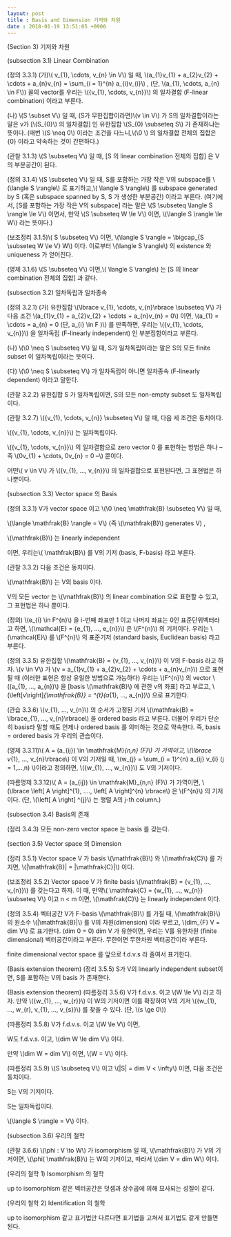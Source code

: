 ```yaml
---
layout: post
title : Basis and Dimension 기저와 차원
date : 2018-01-19 13:51:05 +0900
---
```

(Section 3) 기저와 차원

(subsection 3.1) Linear Combination

(정의 3.3.1) (가)\\( v_{1}, \cdots, v_{n} \in V\\) 일 때, \\(a_{1}v_{1} + a_{2}v_{2} + \cdots + a_{n}v_{n} = \sum_{i = 1}^{n} a_{i}v_{i}\\) , (단, \\(a_{1}, \cdots, a_{n} \in F\\)) 꼴의 vector를 우리는 \\({v_{1}, \cdots, v_{n}}\\) 의 일차결합 (F-linear combination) 이라고 부른다.

(나) \\(S \subset V\\) 일 때, (S가 무한집합이라면)\\(v \in V\\) 가 S의 일차결합이라는 말은 v가 [\\(S_{0}\\) 의 일차결합] 인 유한집합 \\(S_{0} \subseteq S\\) 가 존재하냐는 뜻이다. (매번 \\(S \neq 0\\) 이라는 조건을 다느니,\\(\0 \\) 의 일차결합 전체의 집합은 {0} 이라고 약속하는 것이 간편하다.)

(관찰 3.1.3) \\(S \subseteq V\\) 일 때, [S 의 linear combination 전체의 집합] 은 V의 부분공간이 된다.

(정의 3.1.4) \\(S \subseteq V\\) 일 때, S를 포함하는 가장 작은 V의 subspace를 \\(\langle S \rangle\\) 로 표기하고,\\( \langle S \rangle\\) 를 subspace generated by S (혹은 subspace spanned by S, S 가 생성한 부분공간) 이라고 부른다. (여기에서, [S를 포함하는 가장 작은 V의 subspace] 라는 말은 \\(S \subseteq \langle S \rangle \le V\\) 이면서, 만약 \\(S \subseteq W \le V\\) 이면, \\(\langle S \rangle \le W\\) 라는 뜻이다.)

(보조정리 3.1.5)\\( S \subseteq V\\) 이면, \\(\langle S \rangle = \bigcap_{S \subseteq W \le V} W\\) 이다. 이로부터 \\(\langle S \rangle\\) 의 existence 와 uniqueness 가 얻어진다.

(명제 3.1.6) \\(S \subseteq V\\) 이면,\\( \langle S \rangle\\) 는 [S 의 linear combination 전체의 집합] 과 같다.

(subsection 3.2) 일차독립과 일차종속

(정의 3.2.1) (가) 유한집합 \\(\lbrace v_{1}, \cdots, v_{n}\rbrace \subseteq V\\) 가 다음 조건 \\(a_{1}v_{1} + a_{2}v_{2} + \cdots + a_{n}v_{n} = 0\\) 이면, \\(a_{1} = \cdots = a_{n} = 0 (단, a_{i} \in F )\\) 를 만족하면, 우리는 \\({v_{1}, \cdots, v_{n}}\\) 을 일차독립 (F-linearly independent) 인 부분집합이라고 부른다.

(나) \\(\0  \neq S \subseteq V\\) 일 때, S가 일차독립이라는 말은 S의 모든 finite subset 이 일차독립이라는 뜻이다.

(다) \\(\0  \neq S \subseteq V\\) 가 일차독립이 아니면 일차종속 (F-linearly dependent) 이라고 말한다.

(관찰 3.2.2) 유한집합 S 가 일차독립이면, S의 모든 non-empty subset 도 일차독립이다.

(관찰 3.2.7) \\({v_{1}, \cdots, v_{n}} \subseteq V\\) 일 때, 다음 세 조건은 동치이다.

\\({v_{1}, \cdots, v_{n}}\\) 는 일차독립이다.

\\({v_{1}, \cdots, v_{n}}\\) 의 일차결합으로 zero vector 0 를 표현하는 방법은 하나 – 즉 \\(0v_{1} + \cdots, 0v_{n} = 0 –\\) 뿐이다.

어떤\\( v \in V\\) 가 \\({v_{1}, …, v_{n}}\\) 의 일차결합으로 표현된다면, 그 표현법은 하나뿐이다.

(subsection 3.3) Vector space 의 Basis

(정의 3.3.1) V가 vector space 이고 \\(\0  \neq \mathfrak{B} \subseteq V\\) 일 때, 

\\(\langle \mathfrak{B} \rangle = V\\) (즉 \\(\mathfrak{B}\\) generates V) ,

\\(\mathfrak{B}\\) 는 linearly independent

이면, 우리는\\( \mathfrak{B}\\) 를 V의 기저 (basis, F-basis) 라고 부른다.

(관찰 3.3.2) 다음 조건은 동치이다.

\\(\mathfrak{B}\\) 는 V의 basis 이다.

V의 모든 vector 는 \\(\mathfrak{B}\\) 의 linear combination 으로 표현할 수 있고, 그 표현법은 하나 뿐이다.

(정의) \\(e_{i} \in F^{n}\\) 을 i-번째 좌표만 1 이고 나머지 좌표는 0인 표준단위벡터라고 하면, \\(\mathcal{E} = {e_{1}, …, e_{n}}\\) 은 \\(F^{n}\\) 의 기저이다. 우리는 \\(\mathcal{E}\\) 를 \\(F^{n}\\) 의 표준기저 (standard basis, Euclidean basis) 라고 부른다.

(정의 3.3.5) 유한집합 \\(\mathfrak{B} = {v_{1}, …, v_{n}}\\) 이 V의 F-basis 라고 하자. \\(v \in V\\) 가 \\(v = a_{1}v_{1} + a_{2}v_{2} + \cdots + a_{n}v_{n}\\) 으로 표현될 때 (이러한 표현은 항상 유일한 방법으로 가능하다) 우리는 \\(F^{n}\\) 의 vector \\((a_{1}, …, a_{n})\\) 을 [basis \\(\mathfrak{B}\\) 에 관한 v의 좌표] 라고 부르고, \\(\left[v\right]_{\mathfrak{B}} = ^{t}(a_{1}, …, a_{n})\\) 으로 표기한다.

(관습 3.3.6) \\(v_{1}, …, v_{n}\\) 의 순서가 고정된 기저 \\(\mathfrak{B} = \lbrace_{1}, …, v_{n}\rbrace\\) 을 ordered basis 라고 부른다. 더불어 우리가 단순히 basis라 말할 때도 언제나 ordered basis 를 의미하는 것으로 약속한다. 즉, basis = ordered basis 가 우리의 관습이다.

(명제 3.3.11)\\( A = (a_{ij}) \in \mathfrak{M}_{n,n} (F)\\) 가 가역이고, \\(\lbrace v_{1}, …, v_{n}\rbrace\\) 이 V의 기저일 때, \\(w_{j} = \sum_{i = 1}^{n} a_{ij} v_{i} (j = 1,…,n) \\)이라고 정의하면, \\({w_{1}, …, w_{n}}\\) 도 V의 기저이다.

(따름명제 3.3.12)\\( A = (a_{ij}) \in \mathfrak{M}_{n,n} (F)\\) 가 가역이면, \\(\lbrace \left[ A \right]^{1}, …., \left[ A \right]^{n} \rbrace\\) 은 \\(F^{n}\\) 의 기저이다. (단, \\(\left[ A \right] ^{j}\\) 는 행렬 A의 j-th column.)

(subsection 3.4) Basis의 존재

(정리 3.4.3) 모든 non-zero vector space 는 basis 를 갖는다.

(section 3.5) Vector space 의 Dimension

(정리 3.5.1) Vector space V 가 basis \\(\mathfrak{B}\\) 와 \\(\mathfrak{C}\\) 를 가지면, \\(|\mathfrak{B}| = |\mathfrak{C}|\\) 이다.

(보조정리 3.5.2) Vector space V 가 finite basis \\(\mathfrak{B} = {v_{1}, …, v_{n}}\\) 를 갖는다고 하자. 이 때, 만약\\( \mathfrak{C} = {w_{1}, …, w_{n}} \subseteq V\\) 이고 n < m 이면, \\(\mathfrak{C}\\) 는 linearly independent 이다.

(정의 3.5.4) 벡터공간 V가 F-basis \\(\mathfrak{B}\\) 를 가질 때, \\(\mathfrak{B}\\) 의 원소수 \\(|\mathfrak{B}|\\) 를 V의 차원(dimension) 이라 부르고, \\(dim_{F} V = dim V\\) 로 표기한다. (dim 0 = 0) dim V 가 유한이면, 우리는 V를 유한차원 (finite dimensional) 벡터공간이라고 부른다. 무한이면 무한차원 벡터공간이라 부른다.

finite dimensional vector space 를 앞으로 f.d.v.s 라 줄여서 표기한다.

(Basis extension theorem) (정리 3.5.5) S가 V의 linearly independent subset이면, S를 포함하는 V의 basis 가 존재한다.

(Basis extension theorem) (따름정리 3.5.6) V가 f.d.v.s. 이고 \\(W \le V\\) 라고 하자. 만약 \\({w_{1}, …, w_{r}}\\) 이 W의 기저이면 이를 확장하여 V의 기저 \\({w_{1}, …, w_{r}, v_{1}, …, v_{s}}\\) 를 찾을 수 있다. (단, \\(s \ge 0\\))

(따름정리 3.5.8) V가 f.d.v.s. 이고 \\(W \le V\\) 이면, 

W도 f.d.v.s. 이고, \\(dim W \le dim V\\) 이다.

만약 \\(dim W = dim V\\) 이면, \\(W = V\\) 이다.

(따름정리 3.5.9) \\(S \subseteq V\\) 이고 \\(|S| = dim V < \infty\\) 이면, 다음 조건은 동치이다.

S는 V의 기저이다.

S는 일차독립이다.

\\(\langle S \rangle = V\\) 이다.

(subsection 3.6) 우리의 철학

(관찰 3.6.6) \\(\phi : V \to W\\) 가 isomorphism 일 때, \\(\mathfrak{B}\\) 가 V의 기저이면, \\(\phi( \mathfrak{B}\\) 는 W의 기저이고, 따라서 \\(dim V = dim W\\) 이다.

(우리의 철학 1) Isomorphism 의 철학

up to isomorphism 같은 벡터공간은 덧셈과 상수곱에 의해 묘사되는 성질이 같다.

(우리의 철학 2) Identification 의 철학

up to isomorphism 같고 표기법만 다르다면 표기법을 고쳐서 표기법도 같게 만들면 된다.